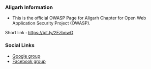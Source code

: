 ### Aligarh Information
* This is the official OWASP Page for Aligarh Chapter for Open Web Application Security Project (OWASP).

Short link : https://bit.ly/2EzbnwG

### Social Links
* [Google group](https://groups.google.com/g/owasp-aligarh-chapter)
* [Facebook group](https://www.facebook.com/groups/2795458137222902)
 
